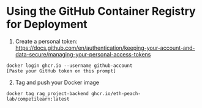 # Using the GitHub Container Registry for Deployment

1. Create a personal token: https://docs.github.com/en/authentication/keeping-your-account-and-data-secure/managing-your-personal-access-tokens

```
docker login ghcr.io --username github-account
[Paste your GitHub token on this prompt]
```

2. Tag and push your Docker image
```
docker tag rag_project-backend ghcr.io/eth-peach-lab/competilearn:latest
```